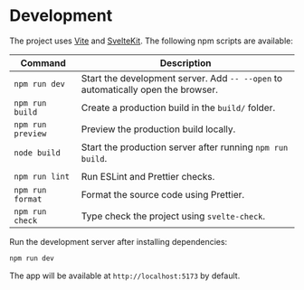 # Development

The project uses [Vite](https://vitejs.dev/) and [SvelteKit](https://kit.svelte.dev/). The following npm scripts are available:

| Command           | Description                                                                      |
| ----------------- | -------------------------------------------------------------------------------- |
| `npm run dev`     | Start the development server. Add `-- --open` to automatically open the browser. |
| `npm run build`   | Create a production build in the `build/` folder.                                |
| `npm run preview` | Preview the production build locally.                                            |
| `node build`      | Start the production server after running `npm run build`.                       |
|                   |
| `npm run lint`    | Run ESLint and Prettier checks.                                                  |
| `npm run format`  | Format the source code using Prettier.                                           |
| `npm run check`   | Type check the project using `svelte-check`.                                     |

Run the development server after installing dependencies:

```bash
npm run dev
```

The app will be available at `http://localhost:5173` by default.
